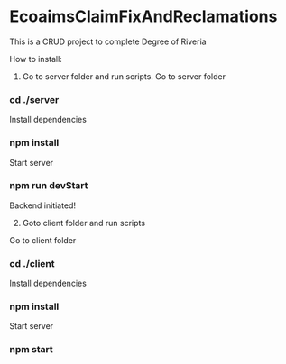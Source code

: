 # EcoaimsClaimFixAndReclamations
This is a CRUD project to complete Degree of Riveria

How to install:

1. Go to server folder and run scripts.
Go to server folder
### cd ./server
Install dependencies 
### npm install 
Start server
### npm run devStart
 
Backend initiated!

2. Goto client folder and run scripts

Go to client folder
### cd ./client
Install dependencies 
### npm install 
Start server
### npm start
